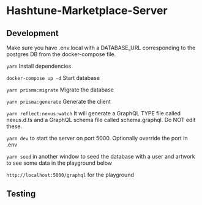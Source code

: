 # Hashtune-Marketplace-Server

## Development

Make sure you have .env.local with a DATABASE_URL corresponding to the postgres DB from the docker-compose file.

`yarn` Install dependencies

`docker-compose up -d` Start database

`yarn prisma:migrate` Migrate the database

`yarn prisma:generate` Generate the client

`yarn reflect:nexus:watch` It will generate a GraphQL TYPE file called nexus.d.ts and a GraphQL schema file called schema.graphql. Do NOT edit these.

`yarn dev` to start the server on port 5000. Optionally override the port in .env

`yarn seed` in another window to seed the database with a user and artwork to see some data in the playground below

`http://localhost:5000/graphql` for the playground

## Testing
